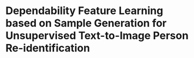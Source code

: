 # Dependability Feature Learning based on Sample Generation for Unsupervised Text-to-Image Person Re-identification
